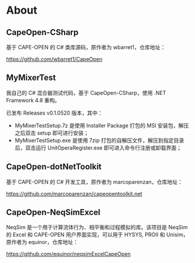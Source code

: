 # About

## CapeOpen-CSharp

基于 CAPE-OPEN 的 C# 类库源码，原作者为 wbarret1，仓库地址：

https://github.com/wbarret1/CapeOpen

## MyMixerTest

我自己的 C# 混合器测试代码，基于 CapeOpen-CSharp，使用 .NET Framework 4.8 重构。

已发布 Releases v0.1.0520 版本，其中：

* MyMixerTestSetup.7z 是使用 Installer Package 打包的 MSI 安装包，解压之后双击 setup 即可进行安装；
* MyMixerTestSetup.exe 是使用 7zip 打包的自解压文件，解压到指定目录后，双击运行 UnitOperaRegister.exe 即可进入命令行注册或卸载界面；

## CapeOpen-dotNetToolkit

基于 CAPE-OPEN 的 C# 开发工具，原作者为 marcoparenzan，仓库地址：

https://github.com/marcoparenzan/capeopentoolkit.net

## CapeOpen-NeqSimExcel

NeqSim 是一个用于计算流体行为、相平衡和过程模拟的库。该项目是 NeqSim 的 Excel 和 CAPE-OPEN 用户界面实现，可以用于 HYSYS, PROII 和 Unisim，原作者为 equinor，仓库地址：

https://github.com/equinor/neqsimExcelCapeOpen
